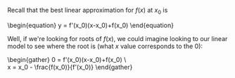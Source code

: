 Recall that the best linear approximation for $f(x)$ at $x_0$ is

\begin{equation}
y = f'(x_0)(x-x_0)+f(x_0)
\end{equation}

Well, if we're looking for roots of $f(x)$, we could imagine looking to our linear model to see where the root is (what $x$ value corresponds to the 0):

\begin{gather}
0 = f'(x_0)(x-x_0)+f(x_0) \\\
x = x_0 - \frac{f(x_0)}{f'(x_0)}
\end{gather}